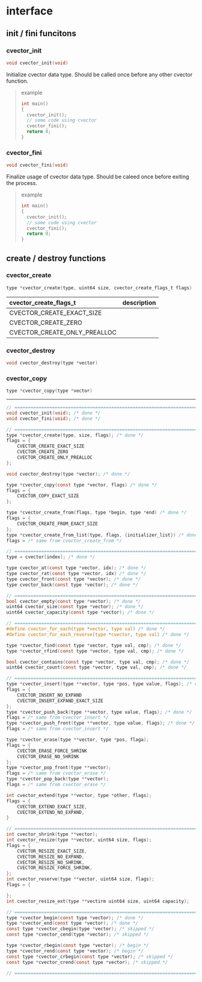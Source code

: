 
# interface

## init / fini funcitons

### cvector_init
```c
void cvector_init(void)
```
Initialize cvector data type. Should be called once before any other cvector
function.
> example
> ```c
> int main()
> {
> 	cvector_init();
> 	// some code using cvector
> 	cvector_fini();
> 	return 0;
> }
> ```


### cvector_fini
```c
void cvector_fini(void)
```
Finalize usage of cvector data type. Should be caleed once before exiting the
process.
> example
> ```c
> int main()
> {
> 	cvector_init();
> 	// some code using cvector
> 	cvector_fini();
> 	return 0;
> }
> ```



## create / destroy functions

### cvector_create
```c
type *cvector_create(type, uint64 size, cvector_create_flags_t flags)
```
| cvector_create_flags_t       | description |
|:---------------------------- |:------------|
| CVECTOR_CREATE_EXACT_SIZE    |             |
| CVECTOR_CREATE_ZERO          |             |
| CVECTOR_CREATE_ONLY_PREALLOC |             |


### cvector_destroy
```c
void cvector_destroy(type *vector)
```

### cvector_copy
```c
type *cvector_copy(type *vector)
```




--------------------------------------------------------------------------------
```c
// =============================================================================
void cvector_init(void); /* done */
void cvector_fini(void); /* done */

// =============================================================================
type *cvector_create(type, size, flags); /* done */
flags = {
	CVECTOR_CREATE_EXACT_SIZE
	CVECTOR_CREATE_ZERO
	CVECTOR_CREATE_ONLY_PREALLOC
};

void cvector_destroy(type *vector); /* done */

type *cvector_copy(const type *vector, flags) /* done */
flags = {
	CVECTOR_COPY_EXACT_SIZE
};

type *cvector_create_from(flags, type *begin, type *end) /* done */
flags = {
	CVECTOR_CREATE_FROM_EXACT_SIZE
};
type *cvector_create_from_list(type, flags, {initializer_list}) /* done */
flags = /* same from cvector_create_from */

// =============================================================================
type = cvector[index]; /* done */

type cvector_at(const type *vector, idx); /* done */
type cvector_rat(const type *vector, idx) /* done */
type cvector_front(const type *vector); /* done */
type cvector_back(const type *vector); /* done */

// =============================================================================
bool cvector_empty(const type *vector); /* done */
uint64 cvector_size(const type *vector); /* done */
uint64 cvector_capacity(const type *vector); /* done */

// =============================================================================
#define cvector_for_each(type *vector, type val) /* done */
#define cvector_for_each_reverse(type *cvector, type val) /* done */

type *cvector_find(const type *vector, type val, cmp); /* done */
type *cvector_rfind(const type *vector, type val, cmp); /* done */

bool cvector_contains(const type *vector, type val, cmp); /* done */
uint64 cvector_count(const type *vector, type val, cmp); /* done */

// =============================================================================
type *cvector_insert(type **vector, type *pos, type value, flags); /* done */
flags = {
	CVECTOR_INSERT_NO_EXPAND
	CVECTOR_INSERT_EXPAND_EXACT_SIZE
};
type *cvector_push_back(type **vector, type value, flags); /* done */
flags = /* same from cvector_insert */
type *cvector_push_front(type **vector, type value, flags); /* done */
flags = /* same from cvector_insert */

type *cvector_erase(type **vector, type *pos, flaga);
flags = {
	CVECTOR_ERASE_FORCE_SHRINK
	CVECTOR_ERASE_NO_SHRINK
};
type *cvector_pop_front(type **vector);
flags = /* same from cvector_erase */
type *cvector_pop_back(type **vector);
flags = /* same from cvector_erase */

int cvector_extend(type **vector, type *other, flags);
flags = {
	CVECTOR_EXTEND_EXACT_SIZE,
	CVECTOR_EXTEND_NO_EXPAND,
}

// =============================================================================
int cvector_shrink(type **vector);
int cvector_resize(type **vector, uint64 size, flags);
flags = {
	CVECTOR_RESIZE_EXACT_SIZE,
	CVECTOR_RESIZE_NO_EXPAND,
	CVECTOR_RESIZE_NO_SHRINK,
	CVECTOR_RESIZE_FORCE_SHRINK,
};
int cvector_reserve(type **vector, uint64 size, flags);
flags = {

};
int cvector_resize_ext(type **vectirm uint64 size, uint64 capacity);

// =============================================================================
type *cvector_begin(const type *vector); /* done */
type *cvector_end(const type *vector); /* done */
const type *cvector_cbegin(type *vector); /* skipped */
const type *cvector_cend(type *vector); /* skipped */

type *cvector_rbegin(const type *vector); /* begin */
type *cvector_rend(const type *vector); /* begin */
const type *cvector_crbegin(const type *vector); /* skipped */
const type *cvector_crend(const type *vector); /* skipped */

// =============================================================================
```
